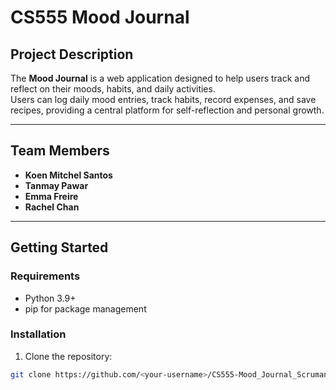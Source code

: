 # CS555 Mood Journal

## Project Description
The **Mood Journal** is a web application designed to help users track and reflect on their moods, habits, and daily activities.  
Users can log daily mood entries, track habits, record expenses, and save recipes, providing a central platform for self-reflection and personal growth.

---

## Team Members
- **Koen Mitchel Santos** 
- **Tanmay Pawar**
- **Emma Freire**
- **Rachel Chan**

---

## Getting Started
### Requirements
- Python 3.9+  
- pip for package management  

### Installation
1. Clone the repository:
```bash
git clone https://github.com/<your-username>/CS555-Mood_Journal_Scrumanddone.git
